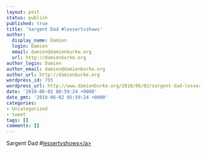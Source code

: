 ```yaml
---
layout: post
status: publish
published: true
title: 'Sargent Dad #lessertvshows'
author:
  display_name: Damien
  login: Damien
  email: damien@damienburke.org
  url: http://damienburke.org
author_login: Damien
author_email: damien@damienburke.org
author_url: http://damienburke.org
wordpress_id: 705
wordpress_url: http://www.damienburke.org/2010/06/02/sargent-dad-lessertvshows/
date: '2010-06-02 00:59:24 +0000'
date_gmt: '2010-06-02 05:59:24 +0000'
categories:
- Uncategorized
- tweet
tags: []
comments: []
---
```

<p>Sargent Dad #<a href="http:&#47;&#47;search.twitter.com&#47;search?q=%23lessertvshows" class="aktt_hashtag">lessertvshows<&#47;a></p>
